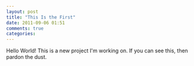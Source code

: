 ```yaml
---
layout: post
title: "This Is the First"
date: 2011-09-06 01:51
comments: true
categories: 
---
```


Hello World! This is a new project I'm working on. If you can see this, then pardon the dust.